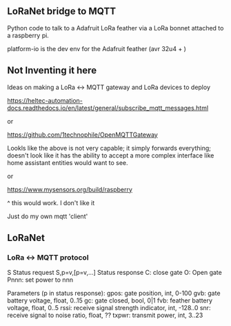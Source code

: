 ## LoRaNet bridge to MQTT

Python code to talk to a Adafruit LoRa feather via a LoRa bonnet attached to a raspberry pi.

platform-io is the dev env for the Adafruit feather (avr 32u4 + )



## Not Inventing it here


Ideas on making a LoRa <-> MQTT gateway and LoRa devices to deploy

https://heltec-automation-docs.readthedocs.io/en/latest/general/subscribe_mqtt_messages.html

or 

https://github.com/1technophile/OpenMQTTGateway

Lookls like the above is not very capable; it simply forwards everything; doesn't look like it has the ability to accept a more complex interface
like home assistant entities would want to see.

or

https://www.mysensors.org/build/raspberry

^ this would work. I don't like it

Just do my own mqtt 'client'

## LoRaNet 

### LoRa <-> MQTT protocol


S   Status request
S,p=v,[p=v,...] Status response
C: close gate
O: Open gate
Pnnn: set power to nnn

Parameters (p in status response):
gpos: gate position, int,  0-100
gvb:  gate battery voltage, float, 0..15
gc:   gate closed, bool, 0|1
fvb:  feather battery voltage, float, 0..5 
rssi: receive signal strength indicator, int, -128..0
snr:  receive signal to noise ratio, float, ??
txpwr: transmit power, int, 3..23
